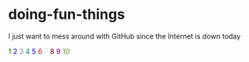 # doing-fun-things
I just want to mess around with GitHub since the Internet is down today

<html>
<body>
<font color="green">1</font>
<font color="blue">2</font>
<font color="gray">3</font>
<font color="#008080">4</font>
<font color="#0008B">5</font>
<font color="brown">6</font>
<font color="#dcdcdc">7</font>
<font color="#800000">8</font>
<font color="purple">9</font>
<font color="#688e23">10</font>
</body>
</html>
